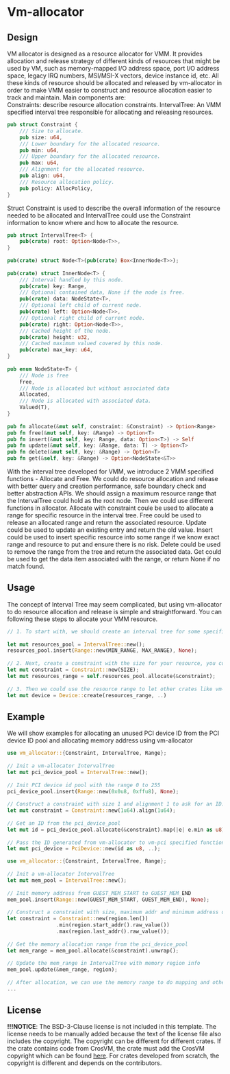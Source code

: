 # Vm-allocator

## Design

VM allocator is designed as a resource allocator for VMM. It provides allocation and release strategy of different kinds of resources that might be used by VM, such as memory-mapped I/O address space, port I/O address space, legacy IRQ numbers, MSI/MSI-X vectors, device instance id, etc. All these kinds of resource should be allocated and released by vm-allocator in order to make VMM easier to construct and resource allocation easier to track and maintain.
Main components are:   
Constraints: describe resource allocation constraints.
IntervalTree: An VMM specified interval tree responsible for allocating and releasing resources.

```rust
pub struct Constraint {
    /// Size to allocate.
    pub size: u64,
    /// Lower boundary for the allocated resource.
    pub min: u64,
    /// Upper boundary for the allocated resource.
    pub max: u64,
    /// Alignment for the allocated resource.
    pub align: u64,
    /// Resource allocation policy.
    pub policy: AllocPolicy,
}
```

Struct Constraint is used to describe the overall information of the resource needed to be allocated and IntervalTree could use the Constraint information to know where and how to allocate the resource.
```rust
pub struct IntervalTree<T> {
    pub(crate) root: Option<Node<T>>,
}
​
pub(crate) struct Node<T>(pub(crate) Box<InnerNode<T>>);
​
pub(crate) struct InnerNode<T> {
    /// Interval handled by this node.
    pub(crate) key: Range,
    /// Optional contained data, None if the node is free.
    pub(crate) data: NodeState<T>,
    /// Optional left child of current node.
    pub(crate) left: Option<Node<T>>,
    /// Optional right child of current node.
    pub(crate) right: Option<Node<T>>,
    /// Cached height of the node.
    pub(crate) height: u32,
    /// Cached maximum valued covered by this node.
    pub(crate) max_key: u64,
}
​
pub enum NodeState<T> {
    /// Node is free
    Free,
    /// Node is allocated but without associated data
    Allocated,
    /// Node is allocated with associated data.
    Valued(T),
}
​
pub fn allocate(&mut self, constraint: &Constraint) -> Option<Range>
pub fn free(&mut self, key: &Range) -> Option<T>
pub fn insert(&mut self, key: Range, data: Option<T>) -> Self
pub fn update(&mut self, key: &Range, data: T) -> Option<T>
pub fn delete(&mut self, key: &Range) -> Option<T> 
pub fn get(&self, key: &Range) -> Option<NodeState<&T>>

```
With the interval tree developed for VMM, we introduce 2 VMM specified functions - Allocate and Free.  We could do resource allocation and release with better query and creation performance, safe boundary check and better abstraction APIs.
We should assign a maximum resource range that the IntervalTree could hold as the root node. Then we could use different functions in allocator.
Allocate with constraint coule be used to allocate a range for specific resource in the interval tree. 
Free could be used to release an allocated range and return the associated resource.
Update could be used to update an existing entry and return the old value.
Insert could be used to insert specific resource into some range if we know exact range and resource to put and ensure there is no risk.
Delete could be used to remove the range from the tree and return the associated data.
Get could be used to get the data item associated with the range, or return None if no match found.
## Usage
The concept of Interval Tree may seem complicated, but using vm-allocator to do resource allocation and release is simple and straightforward. 
You can following these steps to allocate your VMM resource.
```rust
// 1. To start with, we should create an interval tree for some specific resouces and give maximum address/id range as root node. The range here could be address range, id range, etc.
​
let mut resources_pool = IntervalTree::new(); 
resources_pool.insert(Range::new(MIN_RANGE, MAX_RANGE), None); 
​
// 2. Next, create a constraint with the size for your resource, you could also assign the maximum, minimum and alignment for the constraint. Then we could use the constraint to allocate the resource in the range we previously decided. Interval Tree will give you the appropriate range. 
let mut constraint = Constraint::new(SIZE);
let mut resources_range = self.resources_pool.allocate(&constraint);
​
// 3. Then we could use the resource range to let other crates like vm-pci / vm-device to create and maintain the device
let mut device = Device::create(resources_range, ..)
```

## Example
We will show examples for allocating an unused PCI device ID from the PCI device ID pool and allocating memory address using vm-allocator
```rust
use vm_allocator::{Constraint, IntervalTree, Range};
​
// Init a vm-allocator IntervalTree
let mut pci_device_pool = IntervalTree::new();
​
// Init PCI device id pool with the range 0 to 255
pci_device_pool.insert(Range::new(0x0u8, 0xffu8), None); 
​
// Construct a constraint with size 1 and alignment 1 to ask for an ID. 
let mut constraint = Constraint::new(1u64).align(1u64); 
​
// Get an ID from the pci_device_pool
let mut id = pci_device_pool.allocate(&constraint).map(|e| e.min as u8); 
​
// Pass the ID generated from vm-allocator to vm-pci specified functions to create pci devices
let mut pci_device = PciDevice::new(id as u8, ..);

```

```rust
use vm_allocator::{Constraint, IntervalTree, Range};
​
// Init a vm-allocator IntervalTree
let mut mem_pool = IntervalTree::new();
​
// Init memory address from GUEST_MEM_START to GUEST_MEM_END
mem_pool.insert(Range::new(GUEST_MEM_START, GUEST_MEM_END), None); 
​
// Construct a constraint with size, maximum addr and minimum address of memory region to ask for an memory allocation range. 
let constraint = Constraint::new(region.len())
                .min(region.start_addr().raw_value())
                .max(region.last_addr().raw_value());
​
// Get the memory allocation range from the pci_device_pool
let mem_range = mem_pool.allocate(&constraint).unwrap(); 
​
// Update the mem_range in IntervalTree with memory region info
mem_pool.update(&mem_range, region);
​
// After allocation, we can use the memory range to do mapping and other memory related work.
...
```

## License

**!!!NOTICE**: The BSD-3-Clause license is not included in this template.
The license needs to be manually added because the text of the license file
also includes the copyright. The copyright can be different for different
crates. If the crate contains code from CrosVM, the crate must add the
CrosVM copyright which can be found
[here](https://chromium.googlesource.com/chromiumos/platform/crosvm/+/master/LICENSE).
For crates developed from scratch, the copyright is different and depends on
the contributors.
